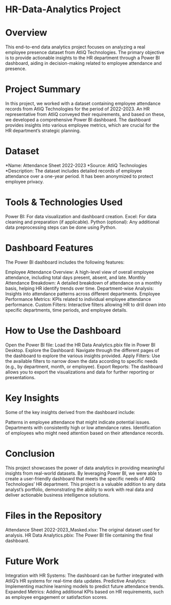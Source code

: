 # HR-Data-Analytics Project

# Overview
This end-to-end data analytics project focuses on analyzing a real 
employee presence dataset from AtliQ Technologies. The primary objective 
is to provide actionable insights to the HR department through a Power BI 
dashboard, aiding in decision-making related to employee attendance and 
presence.

# Project Summary

In this project, we worked with a dataset containing employee attendance records from AtliQ Technologies for the period of 2022-2023. An HR representative from AtliQ conveyed their requirements, and based on these, we developed a comprehensive Power BI dashboard. The dashboard provides insights into various employee metrics, which are crucial for the HR department’s strategic planning.

# Dataset

*Name: Attendance Sheet 2022-2023
*Source: AtliQ Technologies
*Description: The dataset includes detailed records of employee attendance over a one-year period. It has been anonymized to protect employee privacy.

# Tools & Technologies Used

Power BI: For data visualization and dashboard creation.
Excel: For data cleaning and preparation (if applicable).
Python (optional): Any additional data preprocessing steps can be done using Python.

# Dashboard Features

The Power BI dashboard includes the following features:

Employee Attendance Overview: A high-level view of overall employee attendance, including total days present, absent, and late.
Monthly Attendance Breakdown: A detailed breakdown of attendance on a monthly basis, helping HR identify trends over time.
Department-wise Analysis: Insights into attendance patterns across different departments.
Employee Performance Metrics: KPIs related to individual employee attendance performance.
Custom Filters: Interactive filters allowing HR to drill down into specific departments, time periods, and employee details.

# How to Use the Dashboard

Open the Power BI file: Load the HR Data Analytics.pbix file in Power BI Desktop.
Explore the Dashboard: Navigate through the different pages of the dashboard to explore the various insights provided.
Apply Filters: Use the available filters to narrow down the data according to specific needs (e.g., by department, month, or employee).
Export Reports: The dashboard allows you to export the visualizations and data for further reporting or presentations.

# Key Insights

Some of the key insights derived from the dashboard include:

Patterns in employee attendance that might indicate potential issues.
Departments with consistently high or low attendance rates.
Identification of employees who might need attention based on their attendance records.

# Conclusion

This project showcases the power of data analytics in providing meaningful insights from real-world datasets. By leveraging Power BI, we were able to create a user-friendly dashboard that meets the specific needs of AtliQ Technologies’ HR department. This project is a valuable addition to any data analyst’s portfolio, demonstrating the ability to work with real data and deliver actionable business intelligence solutions.

# Files in the Repository

Attendance Sheet 2022-2023_Masked.xlsx: The original dataset used for analysis.
HR Data Analytics.pbix: The Power BI file containing the final dashboard.

# Future Work
Integration with HR Systems: The dashboard can be further integrated with AtliQ’s HR systems for real-time data updates.
Predictive Analytics: Implementing machine learning models to predict future attendance trends.
Expanded Metrics: Adding additional KPIs based on HR requirements, such as employee engagement or satisfaction scores.
